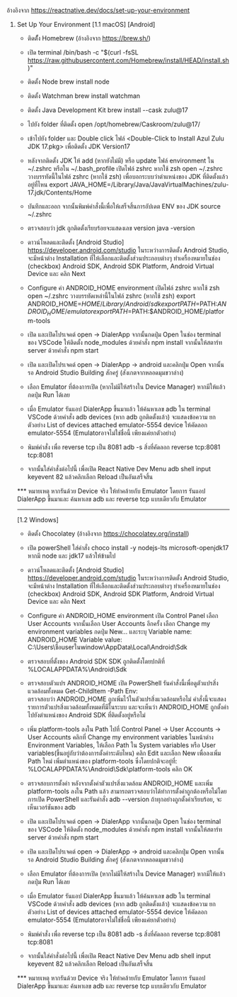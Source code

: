 อ้างอิงจาก https://reactnative.dev/docs/set-up-your-environment

1. Set Up Your Environment
    [1.1 macOS]
    [Android]
    - ติดตัั้ง Homebrew (อ้างอิงจาก https://brew.sh/)
    - เปิด terminal 
        /bin/bash -c "$(curl -fsSL https://raw.githubusercontent.com/Homebrew/install/HEAD/install.sh)"
    - ติดตั้ง Node
        brew install node
    - ติดตั้ง Watchman
        brew install watchman
    - ติดตั้ง Java Development Kit
        brew install --cask zulu@17
    - ไปยัง folder ที่ติดตั้ง 
        open /opt/homebrew/Caskroom/zulu@17/
    - เข้าไปยัง folder และ Double click ไฟล์ <Double-Click to Install Azul Zulu JDK 17.pkg> เพื่อติดตั้ง JDK Version17
    - หลังจากติดตั้ง JDK ให้ add (หากยังไม่มี) หรือ update ไฟล์ environment ใน ~/.zshrc หรือใน ~/.bash_profile 
        เปิดไฟล์ zshrc หากใช้ zsh
            open ~/.zshrc
        วางบรรทัดนี้ในไฟล์ zshrc (หากใช้ zsh) เพื่อบอกระบบว่าตำแหน่งของ JDK ที่ติดตั้งแล้วอยู่ที่ไหน
            export JAVA_HOME=/Library/Java/JavaVirtualMachines/zulu-17.jdk/Contents/Home
    - บันทึกและออก จากนั้นพิมพ์คำสั่งนี้เพื่อให้เสร็จสิ้นการอัปเดต ENV ของ JDK
        source ~/.zshrc
    - ตรวจสอบว่า jdk ถูกติดตั้งเรียบร้อยจะแสดงเลข version
        java -version
    - ดาวน์โหลดและติดตั้ง [Android Studio] https://developer.android.com/studio
        ในระหว่างการติดตั้ง Android Studio, จะมีหน้าต่าง Installation ที่ให้เลือกและติดตั้งส่วนประกอบต่างๆ
        ทำเครื่องหมายในช่อง (checkbox) 
            Android SDK, 
            Android SDK Platform, 
            Android Virtual Device
        และ คลิก Next
    - Configure ค่า ANDROID_HOME environment
      เปิดไฟล์ zshrc หากใช้ zsh
        open ~/.zshrc
      วางบรรทัดเหล่านี้ในไฟล์ zshrc (หากใช้ zsh) 
        export ANDROID_HOME=$HOME/Library/Android/sdk
        export PATH=$PATH:$ANDROID_HOME/emulator
        export PATH=$PATH:$ANDROID_HOME/platform-tools
        
    - เปิด <VSCode> และเปิดโปรเจคต์ open -> DialerApp จากนั้นกดปุ่ม Open 
        ในช่อง terminal ของ VSCode ให้ติดตั้ง node_modules ด้วยคำสั่ง
            npm install
        จากนั้นให้สตาร์ท server ด้วยคำสั่ง
            npm start
            
    - เปิด <Android Studio> และเปิดโปรเจคต์ open -> DialerApp -> android และคลิกปุ่ม Open
        จากนั้นรอ Android Studio Building สักครู่ (สังเกตจากหลอดมุมขวาล่าง) 
    - เลือก Emulator ที่ต้องการเปิด (หากไม่มีให้สร้างใน Device Manager)
        หากมีให้แล้วกดปุ่ม Run ได้เลย
        
    - เมื่อ Emulator รันแอป DialerApp ขึ้นมาแล้ว
        ให้ค้นหาเลข adb ใน terminal VSCode ด้วยคำสั่ง
        adb devices
        (หาก adb ถูกติดตั้งแล้ว) จะแสดงข้อความ
        ยกตัวอย่าง 
            List of devices attached
            emulator-5554   device
        ให้คัดลอก emulator-5554 (Emulatorอาจไม่ใช่ชื่อนี้ เพียงแค่ยกตัวอย่าง)
        
    - พิมพ์คำสั่ง เพื่อ reverse tcp เป็น 8081
        adb -s สิ่งที่คัดลอก reverse tcp:8081 tcp:8081
    - จากนั้นใส่คำสั่งต่อไปนี้ เพื่อเปิด React Native Dev Menu
        adb shell input keyevent 82
        แล้วคลิกเลือก Reload เป็นอันเสร็จสิ้น
        
    *** หมายเหตุ หากรันด้วย Device จริง ให้ทำคล้ายกับ Emulator โดยการ 
        รันแอป DialerApp ขึ้นมาและ ค้นหาเลข adb และ reverse tcp แบบเดียวกับ Emulator
        
            
        
    -----------------------------------------------------------------------------------------------
        
        

    [1.2 Windows]
    - ติดตั้ง Chocolatey (อ้างอิงจาก https://chocolatey.org/install)
    - เปิด powerShell ใส่คำสั่ง
        choco install -y nodejs-lts microsoft-openjdk17 
        หากมี node และ jdk17 แล้วให้ข้ามไป
    - ดาวน์โหลดและติดตั้ง [Android Studio] https://developer.android.com/studio
        ในระหว่างการติดตั้ง Android Studio, จะมีหน้าต่าง Installation ที่ให้เลือกและติดตั้งส่วนประกอบต่างๆ
        ทำเครื่องหมายในช่อง (checkbox) 
            Android SDK, 
            Android SDK Platform, 
            Android Virtual Device
        และ คลิก Next
    - Configure ค่า ANDROID_HOME environment
        เปิด Control Panel
        เลือก User Accounts จากนั้นเลือก User Accounts อีกครั้ง
        เลือก Change my environment variables
        กดปุ่ม New... และระบุ
            Variable name: ANDROID_HOME
            Variable value: C:\Users\ชื่อuserในwindow\AppData\Local\Android\Sdk
    - ตรวจสอบที่ตั้งของ Android SDK
        SDK ถูกติดตั้งโดยปกติที่
            %LOCALAPPDATA%\Android\Sdk
    - ตรวจสอบตัวแปร ANDROID_HOME
        เปิด PowerShell รันคำสั่งนี้เพื่อดูตัวแปรสิ่งแวดล้อมทั้งหมด
            Get-ChildItem -Path Env:\
        ตรวจสอบว่า ANDROID_HOME ถูกเพิ่มไว้ในตัวแปรสิ่งแวดล้อมหรือไม่ คำสั่งนี้จะแสดงรายการตัวแปรสิ่งแวดล้อมทั้งหมดที่มีในระบบ และจะเห็นว่า ANDROID_HOME ถูกตั้งค่าไปยังตำแหน่งของ Android SDK ที่ติดตั้งอยู่หรือไม่
    - เพิ่ม platform-tools ลงใน Path
        ไปที่ Control Panel -> User Accounts -> User Accounts
        คลิกที่ Change my environment variables
        ในหน้าต่าง Environment Variables, ให้เลือก Path ใน System variables หรือ User variables(ขึ้นอยู่กับว่าต้องการตั้งค่าระดับไหน)
        คลิก Edit และเลือก New เพื่อลงเพิ่ม Path ใหม่
        เพิ่มตำแหน่งของ platform-tools ซึ่งโดยปกติจะอยู่ที่:
            %LOCALAPPDATA%\Android\Sdk\platform-tools
        คลิก OK
    - ตรวจสอบการตั้งค่า
        หลังจากตั้งค่าตัวแปรสิ่งแวดล้อม ANDROID_HOME และเพิ่ม platform-tools ลงใน Path แล้ว
        สามารถตรวจสอบว่าได้ทำการตั้งค่าถูกต้องหรือไม่โดยการเปิด PowerShell และรันคำสั่ง
            adb --version
        ถ้าทุกอย่างถูกตั้งค่าเรียบร้อย, จะเห็นเวอร์ชันของ adb
        
    - เปิด <VSCode> และเปิดโปรเจคต์ open -> DialerApp จากนั้นกดปุ่ม Open 
        ในช่อง terminal ของ VSCode ให้ติดตั้ง node_modules ด้วยคำสั่ง
            npm install
        จากนั้นให้สตาร์ท server ด้วยคำสั่ง
            npm start
            
    - เปิด <Android Studio> และเปิดโปรเจคต์ open -> DialerApp -> android และคลิกปุ่ม Open
        จากนั้นรอ Android Studio Building สักครู่ (สังเกตจากหลอดมุมขวาล่าง) 
    - เลือก Emulator ที่ต้องการเปิด (หากไม่มีให้สร้างใน Device Manager)
        หากมีให้แล้วกดปุ่ม Run ได้เลย
        
    - เมื่อ Emulator รันแอป DialerApp ขึ้นมาแล้ว
        ให้ค้นหาเลข adb ใน terminal VSCode ด้วยคำสั่ง
        adb devices
        (หาก adb ถูกติดตั้งแล้ว) จะแสดงข้อความ
        ยกตัวอย่าง 
            List of devices attached
            emulator-5554   device
        ให้คัดลอก emulator-5554 (Emulatorอาจไม่ใช่ชื่อนี้ เพียงแค่ยกตัวอย่าง)
        
    - พิมพ์คำสั่ง เพื่อ reverse tcp เป็น 8081
        adb -s สิ่งที่คัดลอก reverse tcp:8081 tcp:8081
    - จากนั้นใส่คำสั่งต่อไปนี้ เพื่อเปิด React Native Dev Menu
        adb shell input keyevent 82
        แล้วคลิกเลือก Reload เป็นอันเสร็จสิ้น
        
    *** หมายเหตุ หากรันด้วย Device จริง ให้ทำคล้ายกับ Emulator โดยการ 
        รันแอป DialerApp ขึ้นมาและ ค้นหาเลข adb และ reverse tcp แบบเดียวกับ Emulator
